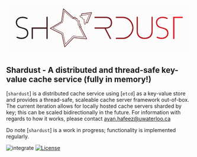 ![](https://github.com/Ayan-dot/shardust/blob/main/.github/assets/shardust_icon.png)

## Shardust - A distributed and thread-safe key-value cache service (fully in memory!)

[`shardust`] is a distributed cache service using [`etcd`] as a key-value store and provides a thread-safe, scaleable cache server framework out-of-box. The current iteration allows for locally hosted cache servers sharded by key; this can be scaled bidirectionally in the future. For information with regards to how it works, please contact ayan.hafeez@uwaterloo.ca

Do note [`shardust`] is a work in progress; functionality is implemented regularly. 

![integrate](https://github.com/ayan-dot/shardust/actions/workflows/integrate.yml/badge.svg)
[![License](https://img.shields.io/badge/License-Apache_2.0-blue.svg)](https://opensource.org/licenses/Apache-2.0)
